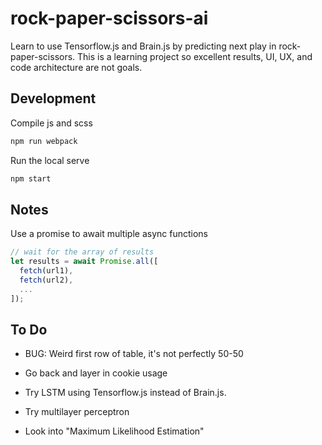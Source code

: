 # rock-paper-scissors-ai

Learn to use Tensorflow.js and Brain.js by predicting next play in rock-paper-scissors. This is a learning project so excellent results, UI, UX, and code architecture are not goals.

## Development

Compile js and scss

```sh
npm run webpack
```

Run the local serve

```sh
npm start
```

## Notes

Use a promise to await multiple async functions

```js
// wait for the array of results
let results = await Promise.all([
  fetch(url1),
  fetch(url2),
  ...
]);
```

## To Do

- BUG: Weird first row of table, it's not perfectly 50-50
- Go back and layer in cookie usage

- Try LSTM using Tensorflow.js instead of Brain.js.
- Try multilayer perceptron
- Look into "Maximum Likelihood Estimation"
